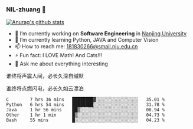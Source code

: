 ### NIL-zhuang 👋

<!--
**NIL-zhuang/NIL-zhuang** is a ✨ _special_ ✨ repository because its `README.md` (this file) appears on your GitHub profile.

Here are some ideas to get you started:

- 🔭 I’m currently working on ...
- 🌱 I’m currently learning ...
- 👯 I’m looking to collaborate on ...
- 🤔 I’m looking for help with ...
- 💬 Ask me about ...
- 📫 How to reach me: ...
- 😄 Pronouns: ...
- ⚡ Fun fact: ...
-->

[![Anurag's github stats](https://github-readme-stats.vercel.app/api?username=NIL-zhuang)](https://github.com/anuraghazra/github-readme-stats)

- 🔭 I’m currently working on **Software Engineering** in [Nanjing University](https://www.nju.edu.cn/)
- 🌱 I’m currently learning Python, JAVA and Computer Vision
- 📫 How to reach me: 181830266@smail.nju.edu.cn
- ⚡ Fun fact: I LOVE Math! And Cats!!!
- 💬 Ask me about everything interesting

谁终将声震人间，必长久深自缄默

谁终将点燃闪电，必长久如云漂泊

<!--START_SECTION:waka-->
```text
C        7 hrs 36 mins   ████████▓░░░░░░░░░░░░░░░░   35.01 % 
Python   6 hrs 54 mins   ████████░░░░░░░░░░░░░░░░░   31.78 % 
Java     1 hr 56 mins    ██▒░░░░░░░░░░░░░░░░░░░░░░   08.94 % 
Other    1 hr 1 min      █▒░░░░░░░░░░░░░░░░░░░░░░░   04.73 % 
Bash     55 mins         █░░░░░░░░░░░░░░░░░░░░░░░░   04.23 % 
```
<!--END_SECTION:waka-->
